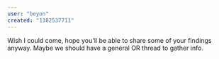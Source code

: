 ```yaml
---
user: "beyon"
created: "1382537711"
---
```


Wish I could come, hope you'll be able to share some of your findings anyway. Maybe we should have a general OR thread to gather info.

